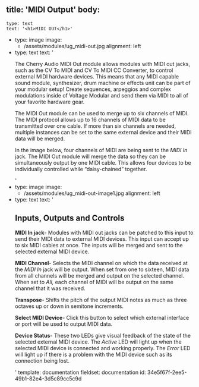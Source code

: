 title: 'MIDI Output'
body:
  -
    type: text
    text: '<h1>MIDI OUT</h1>'
  -
    type: image
    image:
      - /assets/modules/ug_midi-out.jpg
    alignment: left
  -
    type: text
    text: '<p>The Cherry Audio MIDI Out module allows modules with MIDI out jacks, such as the CV To MIDI and CV To MIDI CC Converter, to control external MIDI hardware devices. This means that any MIDI capable sound module, synthesizer, drum machine or effects unit can be part of your modular setup! Create sequences, arpeggios and complex modulations inside of Voltage Modular and send them via MIDI to all of your favorite hardware gear.</p><p>The MIDI Out module can be used to merge up to six channels of MIDI. The MIDI protocol allows up to 16 channels of MIDI data to be transmitted over one cable. If more than six channels are needed, multiple instances can be set to the same external device and their MIDI data will be merged.<br></p><p>In the image below, four channels of MIDI are being sent to the <em>MIDI In</em> jack. The MIDI Out module will merge the data so they can be simultaneously output by one MIDI cable. This allows four devices to be individually controlled while “daisy-chained” together.<br></p>'
  -
    type: image
    image:
      - /assets/modules/ug_midi-out-image1.jpg
    alignment: left
  -
    type: text
    text: '<h2><strong>Inputs, Outputs and Controls</strong></h2><p><strong>MIDI In jack</strong>- Modules with MIDI out jacks can be patched to this input to send their MIDI data to external MIDI devices. This input can accept up to six MIDI cables at once. The inputs will be merged and sent to the selected external MIDI device.</p><p><strong>MIDI Channel</strong>- Selects the MIDI channel on which the data received at the <em>MIDI In</em> jack will be output. When set from one to sixteen, MIDI data from all channels will be merged and output on the selected channel. When set to <em>All, </em>each channel of MIDI will be output on the same channel that it was received.</p><p><strong>Transpose</strong>- Shifts the pitch of the output MIDI notes as much as three octaves up or down in semitone increments.</p><p><strong>Select MIDI Device</strong>- Click this button to select which external interface or port will be used to output MIDI data.&nbsp;</p><p><strong>Device Status</strong>- These two LEDs give visual feedback of the state of the selected external MIDI device. The <em>Active </em>LED will light up when the selected MIDI device is connected and working properly. The <em>Error </em>LED will light up if there is a problem with the MIDI device such as its connection being lost.</p>'
template: documentation
fieldset: documentation
id: 34e5f67f-2ee5-49b1-82e4-3d5c89cc5c9d
